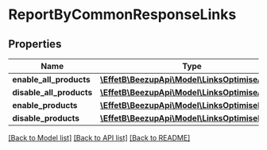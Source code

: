 # ReportByCommonResponseLinks

## Properties
Name | Type | Description | Notes
------------ | ------------- | ------------- | -------------
**enable_all_products** | [**\EffetB\BeezupApi\Model\LinksOptimiseAllLink**](LinksOptimiseAllLink.md) |  | [optional] 
**disable_all_products** | [**\EffetB\BeezupApi\Model\LinksOptimiseAllLink**](LinksOptimiseAllLink.md) |  | [optional] 
**enable_products** | [**\EffetB\BeezupApi\Model\LinksOptimiseLink**](LinksOptimiseLink.md) |  | [optional] 
**disable_products** | [**\EffetB\BeezupApi\Model\LinksOptimiseLink**](LinksOptimiseLink.md) |  | [optional] 

[[Back to Model list]](../README.md#documentation-for-models) [[Back to API list]](../README.md#documentation-for-api-endpoints) [[Back to README]](../README.md)


